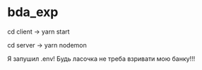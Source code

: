 # bda_exp

cd client -> yarn start

cd server -> yarn nodemon

Я запушил .env! Будь ласочка не треба взривати мою банку!!!
